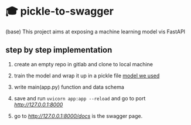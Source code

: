 # 🎓 pickle-to-swagger

(base) This project aims at exposing a machine learning model vis FastAPI
 
 ## step by step implementation
 
 1. create an empty repo in gitlab and clone to local machine
 
 2. train the model and wrap it up in a pickle file 
 [model we used](https://www.kaggle.com/code/nobodymartin/lightgbm-explanation-practice-with-dataset/notebook)
 
 3. write main(app.py) function and data schema
 
 4. save and run `uvicorn app:app --reload` and go to port *http://127.0.0.1:8000*
 
 5. go to *http://127.0.0.1:8000/docs* is the swagger page.
 

